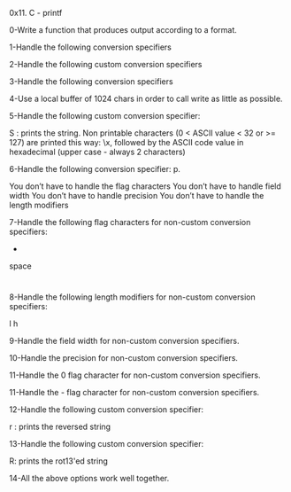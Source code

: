 0x11. C - printf

0-Write a function that produces output according to a format.

1-Handle the following conversion specifiers

2-Handle the following custom conversion specifiers

3-Handle the following conversion specifiers

4-Use a local buffer of 1024 chars in order to call write as little as possible.

5-Handle the following custom conversion specifier:

S : prints the string.
Non printable characters (0 < ASCII value < 32 or >= 127) are printed this way: \x, followed by the ASCII code value in hexadecimal (upper case - always 2 characters)

6-Handle the following conversion specifier: p.

You don’t have to handle the flag characters
You don’t have to handle field width
You don’t have to handle precision
You don’t have to handle the length modifiers

7-Handle the following flag characters for non-custom conversion specifiers:

+
space
#

8-Handle the following length modifiers for non-custom conversion specifiers:

l
h

9-Handle the field width for non-custom conversion specifiers.

10-Handle the precision for non-custom conversion specifiers.

11-Handle the 0 flag character for non-custom conversion specifiers.

11-Handle the - flag character for non-custom conversion specifiers.

12-Handle the following custom conversion specifier:

r : prints the reversed string

13-Handle the following custom conversion specifier:

R: prints the rot13'ed string

14-All the above options work well together.
